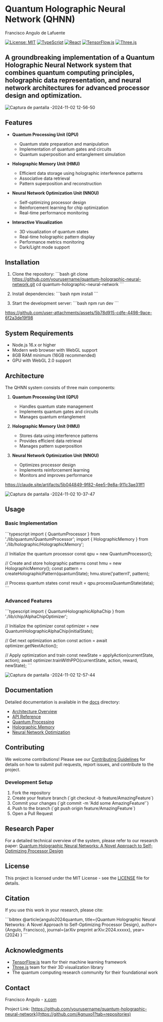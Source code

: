 # Quantum Holographic Neural Network (QHNN)

Francisco Angulo de Lafuente

[![License: MIT](https://img.shields.io/badge/License-MIT-yellow.svg)](https://opensource.org/licenses/MIT)
[![TypeScript](https://img.shields.io/badge/TypeScript-4.9.5-blue.svg)](https://www.typescriptlang.org/)
[![React](https://img.shields.io/badge/React-18.2.0-blue.svg)](https://reactjs.org/)
[![TensorFlow.js](https://img.shields.io/badge/TensorFlow.js-4.17.0-orange.svg)](https://www.tensorflow.org/js)
[![Three.js](https://img.shields.io/badge/Three.js-0.161.0-green.svg)](https://threejs.org/)

## A groundbreaking implementation of a Quantum Holographic Neural Network system that combines quantum computing principles, holographic data representation, and neural network architectures for advanced processor design and optimization.

![Captura de pantalla -2024-11-02 12-56-50](https://github.com/user-attachments/assets/7d1ee136-4d5e-4197-a6f2-adfd4ec431ac)


## Features

- **Quantum Processing Unit (QPU)**
  - Quantum state preparation and manipulation
  - Implementation of quantum gates and circuits
  - Quantum superposition and entanglement simulation

- **Holographic Memory Unit (HMU)**
  - Efficient data storage using holographic interference patterns
  - Associative data retrieval
  - Pattern superposition and reconstruction

- **Neural Network Optimization Unit (NNOU)**
  - Self-optimizing processor design
  - Reinforcement learning for chip optimization
  - Real-time performance monitoring

- **Interactive Visualization**
  - 3D visualization of quantum states
  - Real-time holographic pattern display
  - Performance metrics monitoring
  - Dark/Light mode support

## Installation

1. Clone the repository:
\`\`\`bash
git clone https://github.com/yourusername/quantum-holographic-neural-network.git
cd quantum-holographic-neural-network
\`\`\`

2. Install dependencies:
\`\`\`bash
npm install
\`\`\`

3. Start the development server:
\`\`\`bash
npm run dev
\`\`\`




https://github.com/user-attachments/assets/5b78d915-cdfe-4498-9ace-6f2a3de19f98



## System Requirements

- Node.js 16.x or higher
- Modern web browser with WebGL support
- 8GB RAM minimum (16GB recommended)
- GPU with WebGL 2.0 support

## Architecture

The QHNN system consists of three main components:

1. **Quantum Processing Unit (QPU)**
   - Handles quantum state management
   - Implements quantum gates and circuits
   - Manages quantum entanglement

2. **Holographic Memory Unit (HMU)**
   - Stores data using interference patterns
   - Provides efficient data retrieval
   - Manages pattern superposition

3. **Neural Network Optimization Unit (NNOU)**
   - Optimizes processor design
   - Implements reinforcement learning
   - Monitors and improves performance
  
https://claude.site/artifacts/5b044849-9f82-4ee5-9e8a-911c3ae31ff1

![Captura de pantalla -2024-11-02 10-37-47](https://github.com/user-attachments/assets/e0ec287a-d96f-47b5-a0ae-966d66e4fca1)


## Usage

### Basic Implementation

\`\`\`typescript
import { QuantumProcessor } from './lib/quantum/QuantumProcessor';
import { HolographicMemory } from './lib/holographic/HolographicMemory';

// Initialize the quantum processor
const qpu = new QuantumProcessor();

// Create and store holographic patterns
const hmu = new HolographicMemory();
const pattern = createHolographicPattern(quantumState);
hmu.store('pattern1', pattern);

// Process quantum states
const result = qpu.processQuantumState(data);
\`\`\`

### Advanced Features

\`\`\`typescript
import { QuantumHolographicAlphaChip } from './lib/chip/AlphaChipOptimizer';

// Initialize the optimizer
const optimizer = new QuantumHolographicAlphaChip(initialState);

// Get next optimization action
const action = await optimizer.getNextAction();

// Apply optimization and train
const newState = applyAction(currentState, action);
await optimizer.trainWithPPO(currentState, action, reward, newState);
\`\`\`


![Captura de pantalla -2024-11-02 12-57-44](https://github.com/user-attachments/assets/32a148f2-1085-4b07-890d-15b0f2bd32dc)


## Documentation

Detailed documentation is available in the [docs](./docs) directory:

- [Architecture Overview](./docs/architecture.md)
- [API Reference](./docs/api.md)
- [Quantum Processing](./docs/quantum.md)
- [Holographic Memory](./docs/holographic.md)
- [Neural Network Optimization](./docs/optimization.md)

## Contributing

We welcome contributions! Please see our [Contributing Guidelines](CONTRIBUTING.md) for details on how to submit pull requests, report issues, and contribute to the project.

### Development Setup

1. Fork the repository
2. Create your feature branch (\`git checkout -b feature/AmazingFeature\`)
3. Commit your changes (\`git commit -m 'Add some AmazingFeature'\`)
4. Push to the branch (\`git push origin feature/AmazingFeature\`)
5. Open a Pull Request

## Research Paper

For a detailed technical overview of the system, please refer to our research paper:
[Quantum Holographic Neural Networks: A Novel Approach to Self-Optimizing Processor Design](https://www.researchgate.net/publication/385490689_Title_AlphaChip_Integration_in_Quantum_Holographic_Neural_Networks_A_Revolutionary_Approach_to_Self-Optimizing_Processor_Design)

## License

This project is licensed under the MIT License - see the [LICENSE](LICENSE) file for details.

## Citation

If you use this work in your research, please cite:

\`\`\`bibtex
@article{angulo2024quantum,
  title={Quantum Holographic Neural Networks: A Novel Approach to Self-Optimizing Processor Design},
  author={Angulo, Francisco},
  journal={arXiv preprint arXiv:2024.xxxxx},
  year={2024}
}
\`\`\`

## Acknowledgments

- [TensorFlow.js](https://www.tensorflow.org/js) team for their machine learning framework
- [Three.js](https://threejs.org/) team for their 3D visualization library
- The quantum computing research community for their foundational work

## Contact

Francisco Angulo - [x.com](https://x.com/Francisco_Ecofa)

Project Link: [https://github.com/yourusername/quantum-holographic-neural-network](https://github.com/Agnuxo1?tab=repositories)
